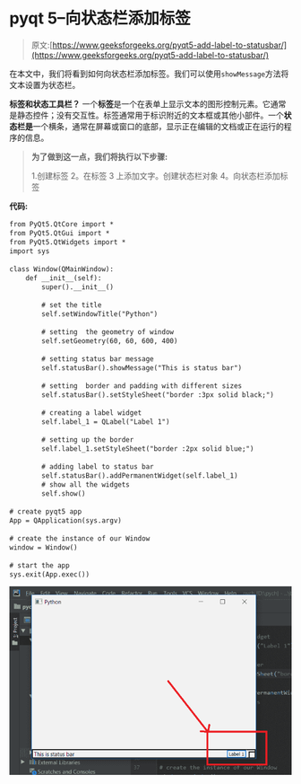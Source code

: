 # pyqt 5–向状态栏添加标签

> 原文:[https://www.geeksforgeeks.org/pyqt5-add-label-to-statusbar/](https://www.geeksforgeeks.org/pyqt5-add-label-to-statusbar/)

在本文中，我们将看到如何向状态栏添加标签。我们可以使用`showMessage`方法将文本设置为状态栏。

**标签和状态工具栏？**
一个**标签**是一个在表单上显示文本的图形控制元素。它通常是静态控件；没有交互性。标签通常用于标识附近的文本框或其他小部件。一个**状态栏是**一个横条，通常在屏幕或窗口的底部，显示正在编辑的文档或正在运行的程序的信息。

> **为了做到这一点，我们将执行以下步骤:**
> 
> 1.创建标签
> 2。在标签
> 3 上添加文字。创建状态栏对象
> 4。向状态栏添加标签

**代码:**

```
from PyQt5.QtCore import * 
from PyQt5.QtGui import * 
from PyQt5.QtWidgets import * 
import sys

class Window(QMainWindow):
    def __init__(self):
        super().__init__()

        # set the title
        self.setWindowTitle("Python")

        # setting  the geometry of window
        self.setGeometry(60, 60, 600, 400)

        # setting status bar message
        self.statusBar().showMessage("This is status bar")

        # setting  border and padding with different sizes
        self.statusBar().setStyleSheet("border :3px solid black;")

        # creating a label widget
        self.label_1 = QLabel("Label 1")

        # setting up the border
        self.label_1.setStyleSheet("border :2px solid blue;")

        # adding label to status bar
        self.statusBar().addPermanentWidget(self.label_1)
        # show all the widgets
        self.show()

# create pyqt5 app
App = QApplication(sys.argv)

# create the instance of our Window
window = Window()

# start the app
sys.exit(App.exec())
```

![](img/f9fb790feb86efef6743654ae74f6ab6.png)